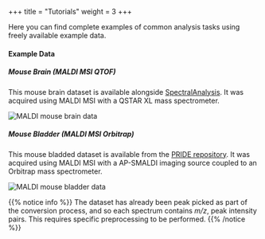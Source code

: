 +++
title = "Tutorials"
weight = 3
+++

Here you can find complete examples of common analysis tasks using freely available example data.

#### Example Data

##### Mouse Brain (MALDI MSI QTOF)
This mouse brain dataset is available alongside [SpectralAnalysis](). It was acquired using MALDI MSI with a QSTAR XL mass spectrometer.

![MALDI mouse brain data]()

##### Mouse Bladder (MALDI MSI Orbitrap)
This mouse bladded dataset is available from the [PRIDE repository](https://www.ebi.ac.uk/pride/archive/projects/PXD001283). It was acquired using MALDI MSI with a AP-SMALDI imaging source coupled to an Orbitrap mass spectrometer. 

![MALDI mouse bladder data](https://ms-imaging.org/wp/wp-content/uploads/2009/08/blue741green798red743_pride-imzml.jpg?width=30pc)

{{% notice info %}}
The dataset has already been peak picked as part of the conversion process, and so each spectrum contains _m/z_, peak intensity pairs. This requires specific preprocessing to be performed.
{{% /notice %}} 